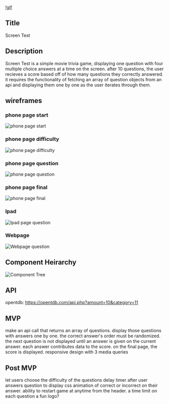 [!gif](https://media.giphy.com/media/Wn74RUT0vjnoU98Hnt/giphy.gif)

## Title

Screen Test

## Description

Screen Test is a simple movie trivia game, displaying one question with four multiple choice answers at a time on the screen. after 10 questions, the user recieves a score based off of how many questions they correctly answered. it requires the functionality of fetching an array of question objects from an api and displaying them one by one as the user iterates through them.

## wireframes
### phone page start
![phone page start](src/wireframes/Phone-page1.png)
### phone page difficulty
![phone page difficulty](src/wireframes/Phone-page-difficulty.png)
### phone page question
![phone page question](src/wireframes/Phone-page-question.png)
### phone page final
![phone page final](src/wireframes/Phone-page-final.png)
### Ipad 
![Ipad page question](src/wireframes/Ipad-question.png)
### Webpage
![Webpage question](src/wireframes/Web-page-question.png)



## Component Heirarchy

![Component Tree](src/wireframes/Component-Tree.png)

## API
opentdb: https://opentdb.com/api.php?amount=10&category=11


## MVP
make an api call that returns an array of questions.
display those questions with answers one by one. the correct answer's order must be randomized. the next question is not displayed until an answer is given on the current answer. each answer contributes data to the score. on the final page, the score is displayed.
responsive design with 3 media queries


## Post MVP

let users choose the difficulty of the questions
delay timer after user answers question to display css animation of correct or incorrect on their answer.
ability to restart game at anytime from the header.
a time limit on each question
a fun logo?

